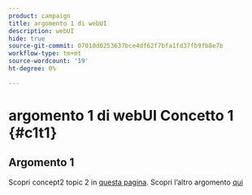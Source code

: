 ```yaml
---
product: campaign
title: argomento 1 di webUI
description: webUI
hide: true
source-git-commit: 07010d0253637bce4df62f7bfa1fd37fb9fb8e7b
workflow-type: tm+mt
source-wordcount: '19'
ht-degree: 0%

---
```


# argomento 1 di webUI Concetto 1 {#c1t1}

## Argomento 1

Scopri concept2 topic 2 in [questa pagina](../concept2/topic2.md).
Scopri l’altro argomento [qui](../../automation/workflow/about-workflows.md)